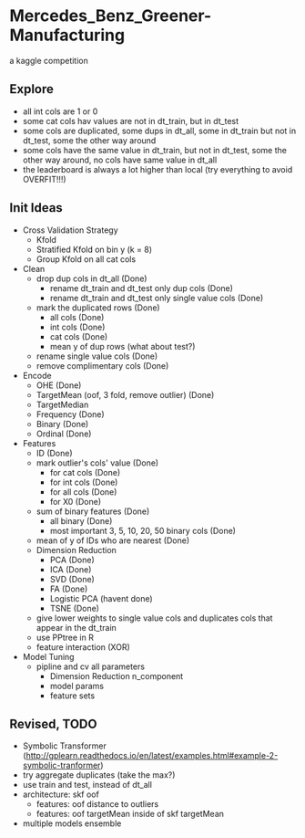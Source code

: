 # Mercedes_Benz_Greener-Manufacturing
a kaggle competition

## Explore
  - all int cols are 1 or 0
  - some cat cols hav values are not in dt_train, but in dt_test
  - some cols are duplicated, some dups in dt_all, some in dt_train but not in dt_test, some the other way around
  - some cols have the same value in dt_train, but not in dt_test, some the other way around, no cols have same value in dt_all
  - the leaderboard is always a lot higher than local (try everything to avoid OVERFIT!!!)

## Init Ideas
  - Cross Validation Strategy
    - Kfold
    - Stratified Kfold on bin y (k = 8)
    - Group Kfold on all cat cols
  - Clean
    - drop dup cols in dt_all (Done)
      - rename dt_train and dt_test only dup cols (Done)
      - rename dt_train and dt_test only single value cols (Done)
    - mark the duplicated rows (Done)
      - all cols (Done)
      - int cols (Done)
      - cat cols (Done)
      - mean y of dup rows (what about test?)
    - rename single value cols (Done)
    - remove complimentary cols (Done)
   - Encode
     - OHE (Done)
     - TargetMean (oof, 3 fold, remove outlier) (Done)
     - TargetMedian
     - Frequency (Done)
     - Binary (Done)
     - Ordinal (Done)
  - Features
    - ID (Done)
    - mark outlier's cols' value (Done)
      - for cat cols (Done)
      - for int cols (Done)
      - for all cols (Done)
      - for X0 (Done)
    - sum of binary features (Done)
      - all binary (Done)
      - most important 3, 5, 10, 20, 50 binary cols (Done)
    - mean of y of IDs who are nearest (Done)
    - Dimension Reduction
      - PCA (Done)
      - ICA (Done)
      - SVD (Done)
      - FA (Done)
      - Logistic PCA (havent done)
      - TSNE (Done)
    - give lower weights to single value cols and duplicates cols that appear in the dt_train
    - use PPtree in R
    - feature interaction (XOR)
  - Model Tuning
    - pipline and cv all parameters
      - Dimension Reduction n_component
      - model params
      - feature sets
## Revised, TODO
- Symbolic Transformer (http://gplearn.readthedocs.io/en/latest/examples.html#example-2-symbolic-tranformer)
- try aggregate duplicates (take the max?)
- use train and test, instead of dt_all
- architecture: skf oof
  - features: oof distance to outliers
  - features: oof targetMean inside of skf targetMean 
- multiple models ensemble
